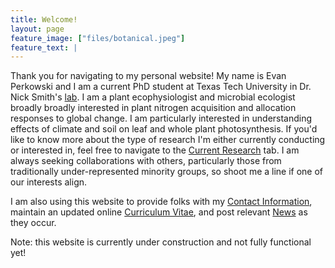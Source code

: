 ```yaml
---
title: Welcome!
layout: page
feature_image: ["files/botanical.jpeg"]
feature_text: |
---
```


Thank you for navigating to my personal website! My name is Evan Perkowski and I am a current PhD student at Texas Tech University in Dr. Nick Smith's [lab](http://www.smithecophyslab.com/). I am a plant ecophysiologist and microbial ecologist broadly broadly interested in plant nitrogen acquisition and allocation responses to global change. I am particularly interested in understanding effects of climate and soil on leaf and whole plant photosynthesis. If you'd like to know more about the type of research I'm either currently conducting or interested in, feel free to navigate to the [Current Research](/research/) tab. I am always seeking collaborations with others, particularly those from traditionally under-represented minority groups, so shoot me a line if one of our interests align.

I am also using this website to provide folks with my [Contact Information](/about/), maintain an updated online [Curriculum Vitae](/cv/), and post relevant [News](/blog/) as they occur.

Note: this website is currently under construction and not fully functional yet!
